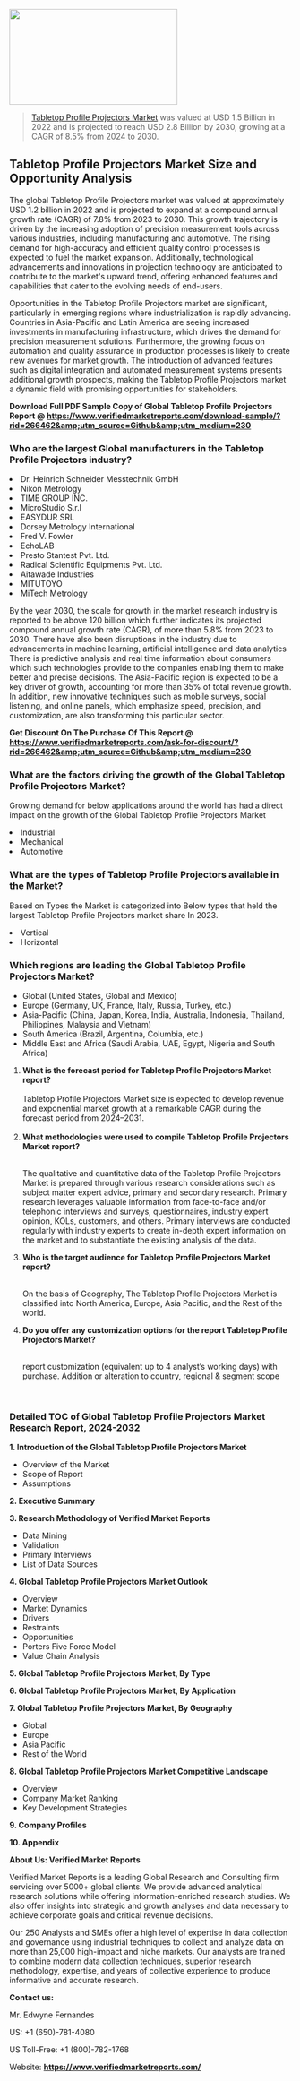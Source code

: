 <img src="https://ffe5etoiles.com/wp-content/uploads/2024/12/MST1-300x171.png" alt="" width="300" height="171" class="alignnone size-medium wp-image-20088" /><blockquote><p><p><a href="https://www.verifiedmarketreports.com/download-sample/?rid=266462&utm_source=Github&utm_medium=230" target="_blank">Tabletop Profile Projectors Market</a> was valued at USD 1.5 Billion in 2022 and is projected to reach USD 2.8 Billion by 2030, growing at a CAGR of 8.5% from 2024 to 2030.</p></blockquote><p><h2>Tabletop Profile Projectors Market Size and Opportunity Analysis</h2><p>The global Tabletop Profile Projectors market was valued at approximately USD 1.2 billion in 2022 and is projected to expand at a compound annual growth rate (CAGR) of 7.8% from 2023 to 2030. This growth trajectory is driven by the increasing adoption of precision measurement tools across various industries, including manufacturing and automotive. The rising demand for high-accuracy and efficient quality control processes is expected to fuel the market expansion. Additionally, technological advancements and innovations in projection technology are anticipated to contribute to the market's upward trend, offering enhanced features and capabilities that cater to the evolving needs of end-users.</p><p>Opportunities in the Tabletop Profile Projectors market are significant, particularly in emerging regions where industrialization is rapidly advancing. Countries in Asia-Pacific and Latin America are seeing increased investments in manufacturing infrastructure, which drives the demand for precision measurement solutions. Furthermore, the growing focus on automation and quality assurance in production processes is likely to create new avenues for market growth. The introduction of advanced features such as digital integration and automated measurement systems presents additional growth prospects, making the Tabletop Profile Projectors market a dynamic field with promising opportunities for stakeholders.</p></p><p class=""><strong>Download Full PDF Sample Copy of Global Tabletop Profile Projectors Report @ <a href="https://www.verifiedmarketreports.com/download-sample/?rid=266462&amp;utm_source=Github&amp;utm_medium=230" target="_blank">https://www.verifiedmarketreports.com/download-sample/?rid=266462&amp;utm_source=Github&amp;utm_medium=230</a></strong></p><h3 id="" class="">Who are the largest Global manufacturers in the Tabletop Profile Projectors industry?</h3><p><li>Dr. Heinrich Schneider Messtechnik GmbH</li><li> Nikon Metrology</li><li> TIME GROUP INC.</li><li> MicroStudio S.r.l</li><li> EASYDUR SRL</li><li> Dorsey Metrology International</li><li> Fred V. Fowler</li><li> EchoLAB</li><li> Presto Stantest Pvt. Ltd.</li><li> Radical Scientific Equipments Pvt. Ltd.</li><li> Aitawade Industries</li><li> MITUTOYO</li><li> MiTech Metrology</li></p><div class=""><div class="" dir="" data-message-author-role="" data-message-id="" data-message-model-slug=""><div class=""><div class=""><div class=""><div class="" dir="" data-message-author-role="" data-message-id="" data-message-model-slug=""><div class=""><div class=""><p>By the year 2030, the scale for growth in the market research industry is reported to be above 120 billion which further indicates its projected compound annual growth rate (CAGR), of more than 5.8% from 2023 to 2030. There have also been disruptions in the industry due to advancements in machine learning, artificial intelligence and data analytics There is predictive analysis and real time information about consumers which such technologies provide to the companies enabling them to make better and precise decisions. The Asia-Pacific region is expected to be a key driver of growth, accounting for more than 35% of total revenue growth. In addition, new innovative techniques such as mobile surveys, social listening, and online panels, which emphasize speed, precision, and customization, are also transforming this particular sector.</p><p><strong>Get Discount On The Purchase Of This Report @&nbsp; <a href="https://www.verifiedmarketreports.com/ask-for-discount/?rid=266462&amp;utm_source=Github&amp;utm_medium=230" target="_blank">https://www.verifiedmarketreports.com/ask-for-discount/?rid=266462&amp;utm_source=Github&amp;utm_medium=230</a></strong></p></div></div></div></div></div></div></div></div><h3 id="" class="">What are the factors driving the growth of the Global Tabletop Profile Projectors Market?</h3><p id="" class="">Growing demand for below applications around the world has had a direct impact on the growth of the Global Tabletop Profile Projectors Market</p><p id="" class=""><li>Industrial</li><li> Mechanical</li><li> Automotive</li></p><h3 id="" class="">What are the types of Tabletop Profile Projectors available in the Market?</h3><p id="" class="">Based on Types the Market is categorized into Below types that held the largest Tabletop Profile Projectors market share In 2023.</p><p id="" class=""><li>Vertical</li><li> Horizontal</li></p><h3 id="" class="">Which regions are leading the Global Tabletop Profile Projectors Market?</h3><ul><li>Global (United States, Global and Mexico)</li><li>Europe (Germany, UK, France, Italy, Russia, Turkey, etc.)</li><li>Asia-Pacific (China, Japan, Korea, India, Australia, Indonesia, Thailand, Philippines, Malaysia and Vietnam)</li><li>South America (Brazil, Argentina, Columbia, etc.)</li><li>Middle East and Africa (Saudi Arabia, UAE, Egypt, Nigeria and South Africa)</li></ul><p><ol><li><strong>What is the forecast period for Tabletop Profile Projectors Market report?<br /></strong><br /><span data-sheets-root="1" data-sheets-value="{&quot;1&quot;:2,&quot;2&quot;:&quot;XXXX size is expected to develop revenue and exponential market growth at a remarkable CAGR during the forecast period from 2024&ndash;2030.&quot;}" data-sheets-userformat="{&quot;2&quot;:12674,&quot;4&quot;:{&quot;1&quot;:2,&quot;2&quot;:16776960},&quot;10&quot;:2,&quot;11&quot;:0,&quot;15&quot;:&quot;Arial&quot;,&quot;16&quot;:12}">Tabletop Profile Projectors Market size is expected to develop revenue and exponential market growth at a remarkable CAGR during the forecast period from 2024&ndash;2031.</span><br /><br /></li><li><strong>What methodologies were used to compile Tabletop Profile Projectors Market report?<br /><br /></strong><p>The qualitative and quantitative data of the&nbsp;Tabletop Profile Projectors Market is prepared through various research considerations such as subject matter expert advice, primary and secondary research. Primary research leverages valuable information from face-to-face and/or telephonic interviews and surveys, questionnaires, industry expert opinion, KOLs, customers, and others. Primary interviews are conducted regularly with industry experts to create in-depth expert information on the market and to substantiate the existing analysis of the data.&nbsp;</p></li><li><strong>Who is the target audience for Tabletop Profile Projectors Market report?<br /><br /></strong><p>On the basis of Geography, The&nbsp;Tabletop Profile Projectors Market is classified into North America, Europe, Asia Pacific, and the Rest of the world.</p></li><li><strong>Do you offer any customization options for the report Tabletop Profile Projectors Market?<br /><br /></strong><p>report customization (equivalent up to 4 analyst&rsquo;s working days) with purchase. Addition or alteration to country, regional &amp; segment scope</p><p>&nbsp;</p></li></ol></p><h3 id="" class="">Detailed TOC of Global Tabletop Profile Projectors Market Research Report, 2024-2032</h3><p id="" class=""><strong>1. Introduction of the Global Tabletop Profile Projectors Market</strong></p><ul><li>Overview of the Market</li><li>Scope of Report</li><li>Assumptions</li></ul><p id="" class=""><strong>2. Executive Summary</strong></p><p id="" class=""><strong>3. Research Methodology of&nbsp;Verified Market Reports</strong></p><ul><li>Data Mining</li><li>Validation</li><li>Primary Interviews</li><li>List of Data Sources</li></ul><p id="" class=""><strong>4. Global Tabletop Profile Projectors Market Outlook</strong></p><ul><li>Overview</li><li>Market Dynamics</li><li>Drivers</li><li>Restraints</li><li>Opportunities</li><li>Porters Five Force Model</li><li>Value Chain Analysis</li></ul><p id="" class=""><strong>5. Global Tabletop Profile Projectors Market, By&nbsp;Type</strong></p><p id="" class=""><strong>6. Global Tabletop Profile Projectors Market, By Application</strong></p><p id="" class=""><strong>7. Global Tabletop Profile Projectors Market, By Geography</strong></p><ul><li>Global</li><li>Europe</li><li>Asia Pacific</li><li>Rest of the World</li></ul><p id="" class=""><strong>8. Global Tabletop Profile Projectors Market Competitive Landscape</strong></p><ul><li>Overview</li><li>Company Market Ranking</li><li>Key Development Strategies</li></ul><p id="" class=""><strong>9. Company Profiles</strong></p><p id="" class=""><strong>10. Appendix</strong></p><p id="" class=""><strong>About Us: Verified Market Reports</strong></p><p id="" class="">Verified Market Reports is a leading Global Research and Consulting firm servicing over 5000+ global clients. We provide advanced analytical research solutions while offering information-enriched research studies. We also offer insights into strategic and growth analyses and data necessary to achieve corporate goals and critical revenue decisions.</p><p id="" class="">Our 250 Analysts and SMEs offer a high level of expertise in data collection and governance using industrial techniques to collect and analyze data on more than 25,000 high-impact and niche markets. Our analysts are trained to combine modern data collection techniques, superior research methodology, expertise, and years of collective experience to produce informative and accurate research.</p><p id="" class=""><strong>Contact us:</strong></p><p id="" class="">Mr. Edwyne Fernandes</p><p id="" class="">US: +1 (650)-781-4080</p><p id="" class="">US Toll-Free: +1 (800)-782-1768</p><p id="" class="">Website: <a target="" data-test-app-aware-link=""><strong>https://www.verifiedmarketreports.com/</strong></a></p>
